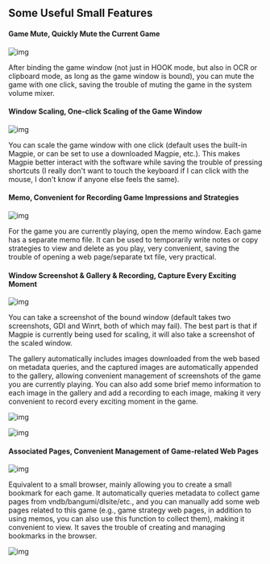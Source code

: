 ## Some Useful Small Features

#### Game Mute, Quickly Mute the Current Game

![img](https://image.lunatranslator.org/zh/usefulsmalltools/2.png) 

After binding the game window (not just in HOOK mode, but also in OCR or clipboard mode, as long as the game window is bound), you can mute the game with one click, saving the trouble of muting the game in the system volume mixer.

#### Window Scaling, One-click Scaling of the Game Window

![img](https://image.lunatranslator.org/zh/usefulsmalltools/1.png) 

You can scale the game window with one click (default uses the built-in Magpie, or can be set to use a downloaded Magpie, etc.). This makes Magpie better interact with the software while saving the trouble of pressing shortcuts (I really don't want to touch the keyboard if I can click with the mouse, I don't know if anyone else feels the same).

#### Memo, Convenient for Recording Game Impressions and Strategies

![img](https://image.lunatranslator.org/zh/usefulsmalltools/4.png) 

For the game you are currently playing, open the memo window. Each game has a separate memo file. It can be used to temporarily write notes or copy strategies to view and delete as you play, very convenient, saving the trouble of opening a web page/separate txt file, very practical.

#### Window Screenshot & Gallery & Recording, Capture Every Exciting Moment

![img](https://image.lunatranslator.org/zh/usefulsmalltools/6.png)

You can take a screenshot of the bound window (default takes two screenshots, GDI and Winrt, both of which may fail). The best part is that if Magpie is currently being used for scaling, it will also take a screenshot of the scaled window.

The gallery automatically includes images downloaded from the web based on metadata queries, and the captured images are automatically appended to the gallery, allowing convenient management of screenshots of the game you are currently playing. You can also add some brief memo information to each image in the gallery and add a recording to each image, making it very convenient to record every exciting moment in the game.

![img](https://image.lunatranslator.org/zh/usefulsmalltools/3.png)

![img](https://image.lunatranslator.org/zh/usefulsmalltools/8.png) 

#### Associated Pages, Convenient Management of Game-related Web Pages

![img](https://image.lunatranslator.org/zh/usefulsmalltools/5.png) 

Equivalent to a small browser, mainly allowing you to create a small bookmark for each game. It automatically queries metadata to collect game pages from vndb/bangumi/dlsite/etc., and you can manually add some web pages related to this game (e.g., game strategy web pages, in addition to using memos, you can also use this function to collect them), making it convenient to view. It saves the trouble of creating and managing bookmarks in the browser.

![img](https://image.lunatranslator.org/zh/usefulsmalltools/7.png)